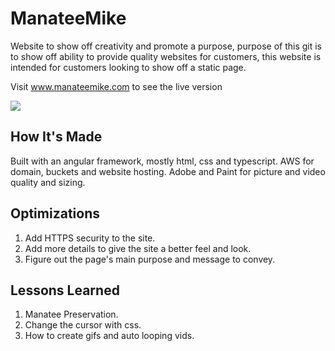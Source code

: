 # ManateeMike
Website to show off creativity and promote a purpose, purpose of this git is to show off ability to provide quality websites for customers, this website is intended for customers looking to show off a static page.

Visit www.manateemike.com to see the live version

![](https://github.com/ccosta568/ElainePascale/blob/main/src/assets/img/author.gif)

## How It's Made
Built with an angular framework, mostly html, css and typescript. AWS for domain, buckets and website hosting. Adobe and Paint for picture and video quality and sizing. 

## Optimizations
1. Add HTTPS security to the site.
2. Add more details to give the site a better feel and look.
3. Figure out the page's main purpose and message to convey. 

## Lessons Learned
1. Manatee Preservation.
2. Change the cursor with css.
3. How to create gifs and auto looping vids.
